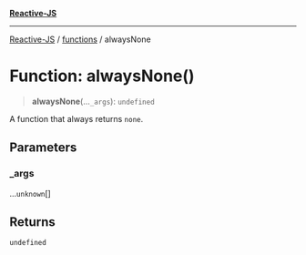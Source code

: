 [**Reactive-JS**](../../README.md)

***

[Reactive-JS](../../README.md) / [functions](../README.md) / alwaysNone

# Function: alwaysNone()

> **alwaysNone**(...`_args`): `undefined`

A function that always returns `none`.

## Parameters

### \_args

...`unknown`[]

## Returns

`undefined`
